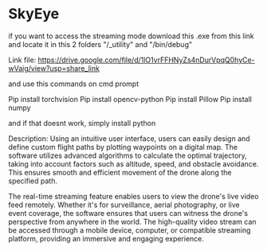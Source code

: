 # SkyEye
if you want to access the streaming mode download this .exe from this link and locate it in this 2 folders "/_utility" and "/bin/debug" 

Link file:
https://drive.google.com/file/d/1lO1vrFFHNyZs4nDurVpqQ0hyCe-wVaig/view?usp=share_link

and use this commands on cmd prompt

Pip install torchvision
Pip install opencv-python
Pip install Pillow
Pip install numpy

and if that doesnt work, simply install python

Description:
Using an intuitive user interface, users can easily design and define custom flight 
paths by plotting waypoints on a digital map. The software utilizes advanced algorithms to calculate the optimal trajectory, taking into account factors such as altitude, speed, and obstacle avoidance. This ensures smooth and efficient movement of the drone along the specified path.

The real-time streaming feature enables users to view the drone's live video feed remotely. Whether it's for surveillance, aerial photography, or live event coverage, the software ensures that users can witness the drone's perspective from anywhere in the world. The high-quality video stream can be accessed through a mobile device, computer, or compatible streaming platform, providing an immersive and engaging experience.
